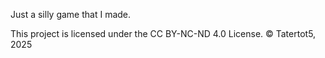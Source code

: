 Just a silly game that I made.

This project is licensed under the CC BY-NC-ND 4.0 License.
© Tatertot5, 2025

